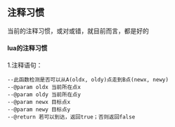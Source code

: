 ## 注释习惯  

当前的注释习惯，或对或错，就目前而言，都是好的

#### lua的注释习惯  
1.注释语句：  

```
--此函数检测是否可以从A(oldx, oldy)点走到B点(newx, newy) 
--@param oldx 当前所在点x
--@param oldy 当前所在点y
--@param newx 目标点x
--@param newy 目标点y
--@return 若可以到达，返回true；否则返回false
```